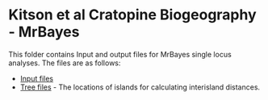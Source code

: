 # Kitson et al Cratopine Biogeography - MrBayes

This folder contains Input and output files for MrBayes single locus analyses. The files are as follows:

- [Input files](https://github.com/James-Kitson/Biogeography/tree/master/MrBayes/Input_files)
- [Tree files](https://github.com/James-Kitson/Biogeography/tree/master/MrBayes/Tree_files) - The locations of islands for calculating interisland distances.